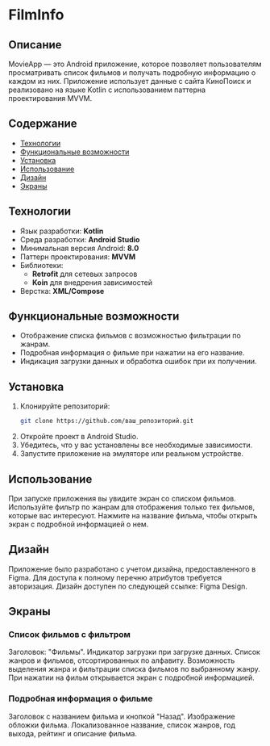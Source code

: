 # FilmInfo

## Описание

MovieApp — это Android приложение, которое позволяет пользователям просматривать список фильмов и получать подробную информацию о каждом из них. Приложение использует данные с сайта КиноПоиск и реализовано на языке Kotlin с использованием паттерна проектирования MVVM.

## Содержание

- [Технологии](#технологии)
- [Функциональные возможности](#функциональные-возможности)
- [Установка](#установка)
- [Использование](#использование)
- [Дизайн](#дизайн)
- [Экраны](#экраны)

## Технологии

- Язык разработки: **Kotlin**
- Среда разработки: **Android Studio**
- Минимальная версия Android: **8.0**
- Паттерн проектирования: **MVVM**
- Библиотеки:
  - **Retrofit** для сетевых запросов
  - **Koin** для внедрения зависимостей
- Верстка: **XML/Compose**

## Функциональные возможности

- Отображение списка фильмов с возможностью фильтрации по жанрам.
- Подробная информация о фильме при нажатии на его название.
- Индикация загрузки данных и обработка ошибок при их получении.

## Установка

1. Клонируйте репозиторий:
   ```bash
   git clone https://github.com/ваш_репозиторий.git
2. Откройте проект в Android Studio.
3. Убедитесь, что у вас установлены все необходимые зависимости.
4. Запустите приложение на эмуляторе или реальном устройстве.

## Использование
При запуске приложения вы увидите экран со списком фильмов.
Используйте фильтр по жанрам для отображения только тех фильмов, которые вас интересуют.
Нажмите на название фильма, чтобы открыть экран с подробной информацией о нем.

## Дизайн
Приложение было разработано с учетом дизайна, предоставленного в Figma. Для доступа к полному перечню атрибутов требуется авторизация. Дизайн доступен по следующей ссылке: Figma Design.

## Экраны
### Список фильмов с фильтром
Заголовок: "Фильмы".
Индикатор загрузки при загрузке данных.
Список жанров и фильмов, отсортированных по алфавиту.
Возможность выделения жанра и фильтрации списка фильмов по выбранному жанру.
При нажатии на фильм открывается экран с подробной информацией.
### Подробная информация о фильме
Заголовок с названием фильма и кнопкой "Назад".
Изображение обложки фильма.
Локализованное название, список жанров, год выхода, рейтинг и описание фильма.
